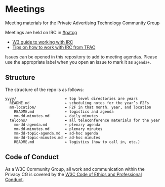 # Meetings

Meeting materials for the Private Advertising Technology Community Group

Meetings are held on IRC in [#patcg](https://irc.w3.org/?channels=patcg)

- [W3 guide to working with IRC](https://www.w3.org/wiki/IRC)
- [Tips on how to work with IRC from TPAC](https://github.com/immersive-web/administrivia/blob/main/IRC.md)

Issues can be opened in this repository to add to meeting agendas. Please use the appropriate label when you open an issue to mark it as `agenda+`. 

## Structure

The structure of the repo is as follows:

    yyyy/                      ← top level directories are years
      README.md                ← scheduling notes for the year’s F2Fs
      mm-location/             ← F2F in that month, year, and location
        README.md              ← logistics and agenda
        mm-dd-minutes.md       ← daily minutes
      telcons/                 ← all teleconference materials for the year
        mm-dd-agenda.md        ← plenary agenda
        mm-dd-minutes.md       ← plenary minutes
        mm-dd-topic-agenda.md  ← ad-hoc agenda
        mm-dd-topic-minutes.md ← ad-hoc minutes
        README.md              ← logistics (how to call in, etc.)

## Code of Conduct

As a W3C Community Group, all work and communication within the Privacy CG is covered by the [W3C Code of Ethics and Professional Conduct](https://www.w3.org/Consortium/cepc/).
